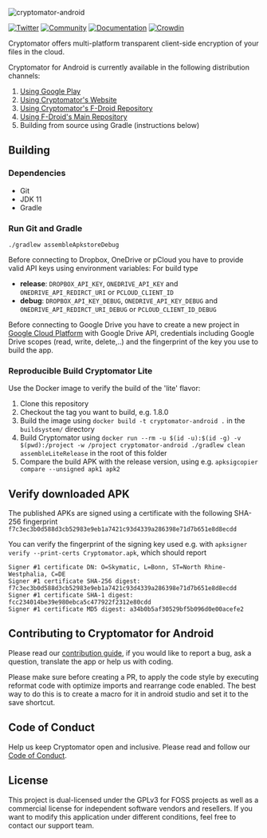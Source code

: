 ![cryptomator-android](cryptomator-android.png)

[![Twitter](https://img.shields.io/badge/twitter-@Cryptomator-blue.svg?style=flat)](http://twitter.com/Cryptomator)
[![Community](https://img.shields.io/badge/help-Community-orange.svg)](https://community.cryptomator.org)
[![Documentation](https://img.shields.io/badge/help-Docs-orange.svg)](https://docs.cryptomator.org)
[![Crowdin](https://badges.crowdin.net/cryptomator/localized.svg)](https://translate.cryptomator.org/)

Cryptomator offers multi-platform transparent client-side encryption of your files in the cloud.

Cryptomator for Android is currently available in the following  distribution channels:

1. [Using Google Play](https://play.google.com/store/apps/details?id=org.cryptomator)
2. [Using Cryptomator's Website](https://cryptomator.org/android/)
3. [Using Cryptomator's F-Droid Repository](https://cryptomator.org/android/)
4. [Using F-Droid's Main Repository](https://f-droid.org/en/packages/org.cryptomator.lite)
5. Building from source using Gradle (instructions below)

## Building

### Dependencies

* Git
* JDK 11
* Gradle

### Run Git and Gradle

```
./gradlew assembleApkstoreDebug
```

Before connecting to Dropbox, OneDrive or pCloud you have to provide valid API keys using environment variables:
For build type

* **release**: `DROPBOX_API_KEY`, `ONEDRIVE_API_KEY` and  `ONEDRIVE_API_REDIRCT_URI` or `PCLOUD_CLIENT_ID`
* **debug**: `DROPBOX_API_KEY_DEBUG`, `ONEDRIVE_API_KEY_DEBUG` and `ONEDRIVE_API_REDIRCT_URI_DEBUG` or `PCLOUD_CLIENT_ID_DEBUG`

Before connecting to Google Drive you have to create a new project in [Google Cloud Platform](https://console.cloud.google.com) with Google Drive API, credentials including Google Drive scopes (read, write, delete,..) and the fingerprint of the key you use to build the app.

### Reproducible Build Cryptomator Lite

Use the Docker image to verify the build of the 'lite' flavor:

1. Clone this repository
2. Checkout the tag you want to build, e.g. 1.8.0
3. Build the image using `docker build -t cryptomator-android .` in the `buildsystem/` directory
4. Build Cryptomator using `docker run --rm -u $(id -u):$(id -g) -v $(pwd):/project -w /project cryptomator-android ./gradlew clean assembleLiteRelease` in the root of this folder
5. Compare the build APK with the release version, using e.g. `apksigcopier compare --unsigned apk1 apk2`

## Verify downloaded APK

The published APKs are signed using a certificate with the following SHA-256 fingerprint `f7c3ec3b0d588d3cb52983e9eb1a7421c93d4339a286398e71d7b651e8d8ecdd`

You can verify the fingerprint of the signing key used e.g. with `apksigner verify --print-certs Cryptomator.apk`, which should report

```
Signer #1 certificate DN: O=Skymatic, L=Bonn, ST=North Rhine-Westphalia, C=DE
Signer #1 certificate SHA-256 digest: f7c3ec3b0d588d3cb52983e9eb1a7421c93d4339a286398e71d7b651e8d8ecdd
Signer #1 certificate SHA-1 digest: fcc234014be39e980ebca5c477922f2312e80cdd
Signer #1 certificate MD5 digest: a34b0b5af30529bf5b096d0e00acefe2
```

## Contributing to Cryptomator for Android

Please read our [contribution guide](.github/CONTRIBUTING.md), if you would like to report a bug, ask a question, translate the app or help us with coding.

Please make sure before creating a PR, to apply the code style by executing reformat code with optimize imports and rearrange code enabled. The best way to do this is to create a macro for it in android studio and set it to the save shortcut.

## Code of Conduct

Help us keep Cryptomator open and inclusive. Please read and follow our [Code of Conduct](.github/CODE_OF_CONDUCT.md).

## License

This project is dual-licensed under the GPLv3 for FOSS projects as well as a commercial license for independent software vendors and resellers. If you want to modify this application under different conditions, feel free to contact our support team.
